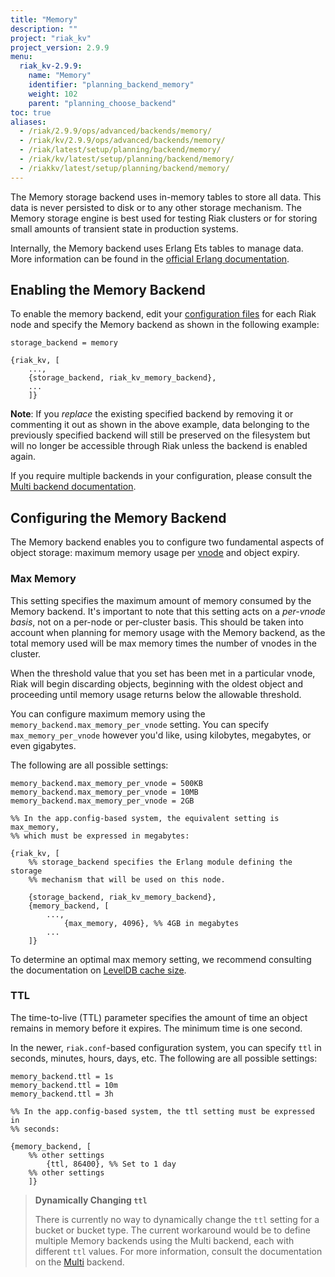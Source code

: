 ```yaml
---
title: "Memory"
description: ""
project: "riak_kv"
project_version: 2.9.9
menu:
  riak_kv-2.9.9:
    name: "Memory"
    identifier: "planning_backend_memory"
    weight: 102
    parent: "planning_choose_backend"
toc: true
aliases:
  - /riak/2.9.9/ops/advanced/backends/memory/
  - /riak/kv/2.9.9/ops/advanced/backends/memory/
  - /riak/latest/setup/planning/backend/memory/
  - /riak/kv/latest/setup/planning/backend/memory/
  - /riakkv/latest/setup/planning/backend/memory/
---
```


[config reference]: {{<baseurl>}}riak/kv/2.9.9/configuring/reference
[plan backend multi]: {{<baseurl>}}riak/kv/2.9.9/setup/planning/backend/multi
[glossary vnode]: {{<baseurl>}}riak/kv/2.9.9/learn/glossary/#vnode
[plan backend leveldb]: {{<baseurl>}}riak/kv/2.9.9/setup/planning/backend/leveldb

The Memory storage backend uses in-memory tables to store all data.
This data is never persisted to disk or to any other storage mechanism.
The Memory storage engine is best used for testing Riak clusters or for
storing small amounts of transient state in production systems.

Internally, the Memory backend uses Erlang Ets tables to manage data.
More information can be found in the
[official Erlang documentation](http://www.erlang.org/doc/man/ets.html).

## Enabling the Memory Backend

To enable the memory backend, edit your [configuration files][config reference]
for each Riak node and specify the Memory backend as shown in the following
example:

```riakconf
storage_backend = memory
```

```appconfig
{riak_kv, [
    ...,
    {storage_backend, riak_kv_memory_backend},
    ...
    ]}
```

**Note**: If you *replace* the existing specified backend by removing it
or commenting it out as shown in the above example, data belonging to
the previously specified backend will still be preserved on the
filesystem but will no longer be accessible through Riak unless the
backend is enabled again.

If you require multiple backends in your configuration, please consult
the [Multi backend documentation][plan backend multi].

## Configuring the Memory Backend

The Memory backend enables you to configure two fundamental aspects of
object storage: maximum memory usage per [vnode][glossary vnode]
and object expiry.

### Max Memory

This setting specifies the maximum amount of memory consumed by the
Memory backend. It's important to note that this setting acts on a
*per-vnode basis*, not on a per-node or per-cluster basis. This should
be taken into account when planning for memory usage with the Memory
backend, as the total memory used will be max memory times the number
of vnodes in the cluster.

When the threshold value that you set has been met in a particular
vnode, Riak will begin discarding objects, beginning with the oldest
object and proceeding until memory usage returns below the allowable
threshold.

You can configure maximum memory using the
`memory_backend.max_memory_per_vnode` setting. You can specify
`max_memory_per_vnode` however you'd like, using kilobytes, megabytes,
or even gigabytes.

The following are all possible settings:

```riakconf
memory_backend.max_memory_per_vnode = 500KB
memory_backend.max_memory_per_vnode = 10MB
memory_backend.max_memory_per_vnode = 2GB
```

```appconfig
%% In the app.config-based system, the equivalent setting is max_memory,
%% which must be expressed in megabytes:

{riak_kv, [
    %% storage_backend specifies the Erlang module defining the storage
    %% mechanism that will be used on this node.

    {storage_backend, riak_kv_memory_backend},
    {memory_backend, [
        ...,
            {max_memory, 4096}, %% 4GB in megabytes
        ...
    ]}
```

To determine an optimal max memory setting, we recommend consulting the
documentation on [LevelDB cache size][plan backend leveldb].

### TTL

The time-to-live (TTL) parameter specifies the amount of time an object
remains in memory before it expires. The minimum time is one second.

In the newer, `riak.conf`-based configuration system, you can specify
`ttl` in seconds, minutes, hours, days, etc. The following are all
possible settings:

```riakconf
memory_backend.ttl = 1s
memory_backend.ttl = 10m
memory_backend.ttl = 3h
```

```appconfig
%% In the app.config-based system, the ttl setting must be expressed in
%% seconds:

{memory_backend, [
    %% other settings
        {ttl, 86400}, %% Set to 1 day
    %% other settings
    ]}
```

> **Dynamically Changing `ttl`**
>
> There is currently no way to dynamically change the `ttl` setting for a
bucket or bucket type. The current workaround would be to define
multiple Memory backends using the Multi backend, each with different
`ttl` values. For more information, consult the documentation on the
[Multi][plan backend multi] backend.



